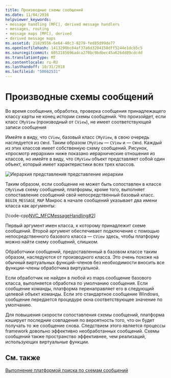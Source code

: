 ```yaml
---
title: Производные схемы сообщений
ms.date: 11/04/2016
helpviewer_keywords:
- message handling [MFC], derived message handlers
- messages, routing
- message maps [MFC], derived
- derived message maps
ms.assetid: 21829556-6e64-40c3-8279-fed85d99de77
ms.openlocfilehash: 1413290bc04af37a6d3204150dff5244e1dcb5c5
ms.sourcegitcommit: 6052185696adca270bc9bdbec45a626dd89cdcdd
ms.translationtype: MT
ms.contentlocale: ru-RU
ms.lasthandoff: 10/31/2018
ms.locfileid: "50662531"
---
```

# <a name="derived-message-maps"></a>Производные схемы сообщений

Во время сообщения, обработка, проверка сообщения принадлежащего классу карты не конец истории схемы сообщений. Что произойдет, если класс `CMyView` (производный от `CView`), не имеет соответствующей записи сообщения

Имейте в виду, что `CView`, базовый класс `CMyView`, в свою очередь наследуется из `CWnd`. Таким образом `CMyView` *—* `CView` и *—* `CWnd`. Каждый из этих классов имеет собственную схему сообщений. Рисунок, «просмотр иерархии» ниже показано иерархические отношения из классов, но имейте в виду, что `CMyView` объект представляет собой один объект, который имеет характеристики всех трех классов.

![Иерархия представления](../mfc/media/vc38621.gif "vc38621") представление иерархии

Таким образом, если сообщение не может быть сопоставлен в классе `CMyView`в схему сообщений, платформы, кроме того, выполняет сопоставление сообщений свой непосредственный базовый класс. `BEGIN_MESSAGE_MAP` Макрос в начале сообщений указывает два имени класса как аргументы:

[!code-cpp[NVC_MFCMessageHandling#2](../mfc/codesnippet/cpp/derived-message-maps_1.cpp)]

Первый аргумент имен класса, к которому принадлежит схеме сообщений. Второй аргумент обеспечивает подключение с помощью непосредственного базового класса — `CView` здесь, чтобы платформу можно найти схему сообщений, слишком.

Обработчики сообщений, предоставленный в базовом классе таким образом, наследуются от производного класса. Это очень похоже на обычный виртуальных функций-членов без необходимости вносить все функции-члены обработчика виртуальной.

Если обработчик не найден в любой из maps сообщение базового класса, выполняется обработка по умолчанию сообщения. Если сообщение команды, платформа перенаправляет его в следующий целевой объект команды. Если это стандартное сообщение Windows, сообщение передается процедуре окна соответствующее значение по умолчанию.

Для повышения скорости сопоставления схемы сообщений, платформа кэширует последние совпадения по вероятность того, что он будет получать то же сообщение снова. Следствием этого является процессы framework довольно эффективно необработанных сообщений. Схемы сообщений также пространство эффективнее, чем реализаций, использующих виртуальные функции.

## <a name="see-also"></a>См. также

[Выполнение платформой поиска по схемам сообщений](../mfc/how-the-framework-searches-message-maps.md)

